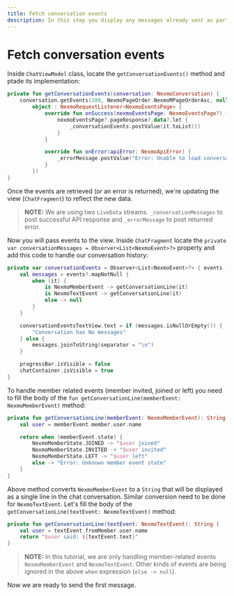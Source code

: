 ```yaml
---
title: Fetch conversation events
description: In this step you display any messages already sent as part of this Conversation
---
```


# Fetch conversation events

Inside `ChatViewModel` class, locate the `getConversationEvents()` method and ptade its implementation:

```kotlin
private fun getConversationEvents(conversation: NexmoConversation) {
    conversation.getEvents(100, NexmoPageOrder.NexmoMPageOrderAsc, null,
        object : NexmoRequestListener<NexmoEventsPage> {
            override fun onSuccess(nexmoEventsPage: NexmoEventsPage?) {
                nexmoEventsPage?.pageResponse?.data?.let {
                    _conversationEvents.postValue(it.toList())
                }
            }

            override fun onError(apiError: NexmoApiError) {
                _errorMessage.postValue("Error: Unable to load conversation events ${apiError.message}")
            }
        })
}
```

Once the events are retrieved (or an error is returned), we're updating the view (`ChatFragment`) to reflect the new data.

> **NOTE:** We are using two `LiveData` streams. `_conversationMessages` to post successful API response and `_errorMessage` to post returned error.

Now you will pass events to the view. Inside `ChatFragment` locate the `private var conversationMessages = Observer<List<NexmoEvent>?>` property and add this code to handle our conversation history:

```kotlin
private var conversationEvents = Observer<List<NexmoEvent>?> { events ->
    val messages = events?.mapNotNull {
        when (it) {
            is NexmoMemberEvent -> getConversationLine(it)
            is NexmoTextEvent -> getConversationLine(it)
            else -> null
        }
    }

    conversationEventsTextView.text = if (messages.isNullOrEmpty()) {
        "Conversation has No messages"
    } else {
        messages.joinToString(separator = "\n")
    }

    progressBar.isVisible = false
    chatContainer.isVisible = true
}
```

To handle member related events (member invited, joined or left) you need to fill the body of the `fun getConversationLine(memberEvent: NexmoMemberEvent)` method:

```kotlin
private fun getConversationLine(memberEvent: NexmoMemberEvent): String {
    val user = memberEvent.member.user.name

    return when (memberEvent.state) {
        NexmoMemberState.JOINED -> "$user joined"
        NexmoMemberState.INVITED -> "$user invited"
        NexmoMemberState.LEFT -> "$user left"
        else -> "Error: Unknown member event state"
    }
}
```

Above method converts `NexmoMemberEvent` to a `String` that will be displayed as a single line in the chat conversation. Similar conversion need to be done for `NexmoTextEvent`. Let's fill the body of the `getConversationLine(textEvent: NexmoTextEvent)` method:

```kotlin
private fun getConversationLine(textEvent: NexmoTextEvent): String {
    val user = textEvent.fromMember.user.name
    return "$user said: ${textEvent.text}"
}
```

> **NOTE:** In this tutorial, we are only handling member-related events `NexmoMemberEvent` and `NexmoTextEvent`. Other kinds of events are being ignored in the above `when` expression (`else -> null`).

Now we are ready to send the first message.
